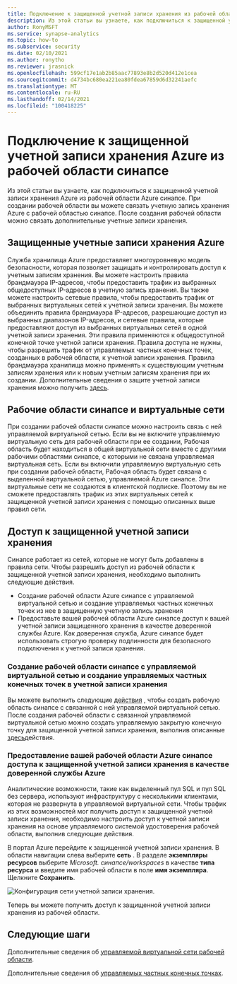 ```yaml
---
title: Подключение к защищенной учетной записи хранения из рабочей области Azure синапсе
description: Из этой статьи вы узнаете, как подключиться к защищенной учетной записи хранения из рабочей области Azure синапсе.
author: RonyMSFT
ms.service: synapse-analytics
ms.topic: how-to
ms.subservice: security
ms.date: 02/10/2021
ms.author: ronytho
ms.reviewer: jrasnick
ms.openlocfilehash: 599cf17e1ab2b85aac77893e8b2d520d412e1cea
ms.sourcegitcommit: d4734bc680ea221ea80fdea67859d6d32241aefc
ms.translationtype: MT
ms.contentlocale: ru-RU
ms.lasthandoff: 02/14/2021
ms.locfileid: "100418225"
---
```

# <a name="connect-to-a-secure-azure-storage-account-from-your-synapse-workspace"></a>Подключение к защищенной учетной записи хранения Azure из рабочей области синапсе

Из этой статьи вы узнаете, как подключиться к защищенной учетной записи хранения Azure из рабочей области Azure синапсе. При создании рабочей области вы можете связать учетную запись хранения Azure с рабочей областью синапсе. После создания рабочей области можно связать дополнительные учетные записи хранения.


## <a name="secured-azure-storage-accounts"></a>Защищенные учетные записи хранения Azure
Служба хранилища Azure предоставляет многоуровневую модель безопасности, которая позволяет защищать и контролировать доступ к учетным записям хранения. Вы можете настроить правила брандмауэра IP-адресов, чтобы предоставить трафик из выбранных общедоступных IP-адресов в учетную запись хранения. Вы также можете настроить сетевые правила, чтобы предоставить трафик от выбранных виртуальных сетей к учетной записи хранения. Вы можете объединить правила брандмауэра IP-адресов, разрешающие доступ из выбранных диапазонов IP-адресов, и сетевые правила, которые предоставляют доступ из выбранных виртуальных сетей в одной учетной записи хранения. Эти правила применяются к общедоступной конечной точке учетной записи хранения. Правила доступа не нужны, чтобы разрешить трафик от управляемых частных конечных точек, созданных в рабочей области, к учетной записи хранения. Правила брандмауэра хранилища можно применять к существующим учетным записям хранения или к новым учетным записям хранения при их создании. Дополнительные сведения о защите учетной записи хранения можно получить [здесь](https://docs.microsoft.com/azure/storage/common/storage-network-security).

## <a name="synapse-workspaces-and-virtual-networks"></a>Рабочие области синапсе и виртуальные сети
При создании рабочей области синапсе можно настроить связь с ней управляемой виртуальной сетью. Если вы не включите управляемую виртуальную сеть для рабочей области при ее создании, Рабочая область будет находиться в общей виртуальной сети вместе с другими рабочими областями синапсе, с которыми не связана управляемая виртуальная сеть. Если вы включили управляемую виртуальную сеть при создании рабочей области, Рабочая область будет связана с выделенной виртуальной сетью, управляемой Azure синапсе. Эти виртуальные сети не создаются в клиентской подписке. Поэтому вы не сможете предоставлять трафик из этих виртуальных сетей к защищенной учетной записи хранения с помощью описанных выше правил сети.  

## <a name="access-a-secured-storage-account"></a>Доступ к защищенной учетной записи хранения
Синапсе работает из сетей, которые не могут быть добавлены в правила сети. Чтобы разрешить доступ из рабочей области к защищенной учетной записи хранения, необходимо выполнить следующие действия.

* Создание рабочей области Azure синапсе с управляемой виртуальной сетью и создание управляемых частных конечных точек из нее в защищенную учетную запись хранения
* Предоставьте вашей рабочей области Azure синапсе доступ к вашей учетной записи защищенного хранения в качестве доверенной службы Azure. Как доверенная служба, Azure синапсе будет использовать строгую проверку подлинности для безопасного подключения к учетной записи хранения.   

### <a name="create-a-synapse-workspace-with-a-managed-virtual-network-and-create-managed-private-endpoints-to-your-storage-account"></a>Создание рабочей области синапсе с управляемой виртуальной сетью и создание управляемых частных конечных точек в учетной записи хранения
Вы можете выполнить следующие [действия](./synapse-workspace-managed-vnet.md) , чтобы создать рабочую область синапсе с связанной с ней управляемой виртуальной сетью. После создания рабочей области с связанной управляемой виртуальной сетью можно создать управляемую закрытую конечную точку для защищенной учетной записи хранения, выполнив описанные [здесь](./how-to-create-managed-private-endpoints.md)действия. 

### <a name="grant-your-azure-synapse-workspace-access-to-your-secure-storage-account-as-a-trusted-azure-service"></a>Предоставление вашей рабочей области Azure синапсе доступа к защищенной учетной записи хранения в качестве доверенной службы Azure
Аналитические возможности, такие как выделенный пул SQL и пул SQL без сервера, используют инфраструктуру с несколькими клиентами, которая не развернута в управляемой виртуальной сети. Чтобы трафик из этих возможностей мог получить доступ к защищенной учетной записи хранения, необходимо настроить доступ к учетной записи хранения на основе управляемого системой удостоверения рабочей области, выполнив следующие действия.

В портал Azure перейдите к защищенной учетной записи хранения. В области навигации слева выберите **сеть** . В разделе **экземпляры ресурсов** выберите *Microsoft. синапсе/workspaces* в качестве **типа ресурса** и введите имя рабочей области в поле **имя экземпляра**. Щелкните **Сохранить**.

![Конфигурация сети учетной записи хранения.](./media/connect-to-a-secure-storage-account/secured-storage-access.png)

Теперь вы можете получить доступ к защищенной учетной записи хранения из рабочей области.


## <a name="next-steps"></a>Следующие шаги

Дополнительные сведения об [управляемой виртуальной сети рабочей области](./synapse-workspace-managed-vnet.md).

Дополнительные сведения об [управляемых частных конечных точках](./synapse-workspace-managed-private-endpoints.md).
